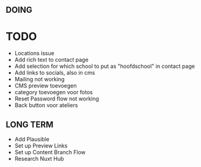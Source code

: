 ## DOING


# TODO
- Locations issue
- Add rich text to contact page
- Add selection for which school to put as "hoofdschool" in contact page
- Add links to socials, also in cms
- Mailing not working
- CMS preview toevoegen
- category toevoegen voor fotos
- Reset Password flow not working
- Back button voor ateliers

## LONG TERM
- Add Plausible
- Set up Preview Links
- Set up Content Branch Flow
- Research Nuxt Hub

